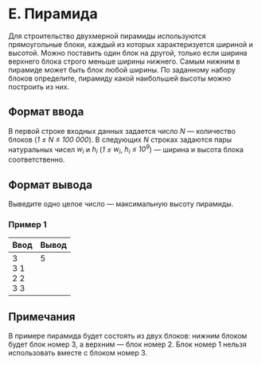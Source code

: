 # E. Пирамида

Для строительство двухмерной пирамиды используются прямоугольные блоки, каждый из которых характеризуется шириной и высотой. Можно поставить один блок на другой, только если ширина верхнего блока строго меньше ширины нижнего. Самым нижним в пирамиде может быть блок любой ширины. По заданному набору блоков определите, пирамиду какой наибольшей высоты можно построить из них.

## Формат ввода
В первой строке входных данных задается число *N* — количество блоков (*1 ≤ N ≤ 100 000*).
В следующих *N* строках задаются пары натуральных чисел *w<sub>i</sub>* и *h<sub>i</sub>* (*1 ≤* *w<sub>i</sub>*, *h<sub>i</sub>* *≤ 10<sup>9</sup>*) — ширина и высота блока соответственно.

## Формат вывода
Выведите одно целое число — максимальную высоту пирамиды.

### Пример 1
Ввод | Вывод
---| ---
3 <br> 3 1 <br> 2 2 <br> 3 3 | 5 <br><br><br><br>

## Примечания
В примере пирамида будет состоять из двух блоков: нижним блоком будет блок номер 3, а верхним — блок номер 2. Блок номер 1 нельзя использовать вместе с блоком номер 3.
